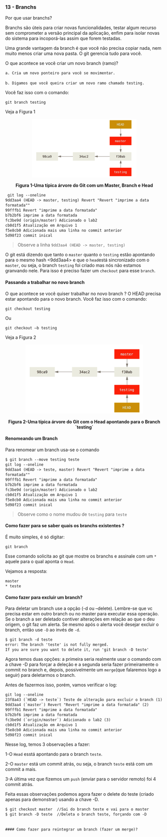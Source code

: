 ### 13 - Branchs

Por que usar branchs?

Branchs são úteis para criar novas funcionalidades, testar algum recurso sem comprometer a versão principal da aplicação, enfim para isolar novas <features> do sistema para incoporá-las assim que forem testadas.

Uma grande vantagem da branch é que você não precisa copiar nada, nem muito menos criar uma nova pasta. O git gerencia tudo para você.

O que acontece se você criar um novo branch (ramo)? 
    
    a. Cria um novo ponteiro para você se movimentar. 
    
    b. Digamos que você queira criar um novo ramo chamado testing. 
    
Você faz isso com o comando:
```
git branch testing
```
Veja a Figura 1 

<p align="center">
  <img src="../imagens/Branch.png" alt="Uma típica árvore do Git com um Master, Branch e Head">
</p>
<p align="center">
   <strong>Figura 1-Uma típica árvore do Git com um Master, Branch e Head</strong> 
</p>

```
 git log --oneline
9dd3aa4 (HEAD -> master, testing) Revert "Revert "imprime a data formatada""
99fffb1 Revert "imprime a data formatada"
b7b2bf6 imprime a data formatada
fc3be9d (origin/master) Adicionado o lab2
cb0d1f5 Atualização em Arquivo 1
f5e8cb0 Adicionada mais uma linha no commit anterior
5d98f23 commit inical
```    

> Observe a linha `9dd3aa4 (HEAD -> master, testing)`

O git está dizendo que tanto o `master` quanto o `testing` estão apontando para o mesmo hash <9dd3aa4> e que o `head`está sincronizado com o `master`, ou seja, o branch `testing` foi criado mas nós não estamos granvando nele. Para isso é preciso fazer um `checkout` para esse `branch`.

#### Passando a trabalhar no novo branch
O que acontece se você quiser trabalhar no novo branch ? 
O HEAD precisa estar apontando para o novo branch. Você faz isso com o comando:

```
git checkout testing
```

Ou 

```
git checkout –b testing
```

Veja a Figura 2

<p align="center">
  <img src="../imagens/Branch2.png" alt="Uma típica árvore do Git com o Head apontando para o Branch">
</p>
<p align="center">
   <strong>Figura 2-Uma típica árvore do Git com o Head apontando para o Branch `testing`</strong> 
</p>

#### Renomeando um Branch

Para renomear um branch usa-se o comando 

```
$ git branch --move testing teste
git log --oneline
9dd3aa4 (HEAD -> teste, master) Revert "Revert "imprime a data formatada""
99fffb1 Revert "imprime a data formatada"
b7b2bf6 imprime a data formatada
fc3be9d (origin/master) Adicionado o lab2
cb0d1f5 Atualização em Arquivo 1
f5e8cb0 Adicionada mais uma linha no commit anterior
5d98f23 commit inical
```
> Observe como o nome mudou de `testing` para `teste`

#### Como fazer para se saber quais os branchs existentes ?

É muito simples, é só digitar:
```
git branch
```
Esse comando solicita ao git que mostre os branchs e assinale com um `*` aquele para o qual aponta o `Head`.

Vejamos a resposta:

```
master
* teste
```
#### Como fazer para excluir um branch?

Para deletar um branch use a opção (-d ou –delete). Lembre-se que vc precisa estar em outro branch ou no master para executar essa operação. Se o branch a ser deletado contiver alterações em relação ao que o deu origem, o git faz um alerta. Se mesmo após o alerta você desejar excluir o branch, então use `-D` ao invés de `-d`.

```
$ git branch -d teste
error: The branch 'teste' is not fully merged.
If you are sure you want to delete it, run 'git branch -D teste'
```

Agora temos duas opções: a primeira seria realmente usar o comando com a chave -D para forçar a deleção e a segunda seria fazer primeiramente o commit no branch e, depois, possivelmente um `merge`(que falaremos logo a seguir) para deletarmos o branch.

Antes de fazermos isso, porém, vamos verificar o log:
```
git log --oneline
23f8a43 (`HEAD -> teste`) Teste de alteração para excluir o branch (1)
9dd3aa4 (`master`) Revert "Revert "imprime a data formatada" (2)
99fffb1 Revert "imprime a data formatada"
b7b2bf6 imprime a data formatada
fc3be9d (`origin/master`) Adicionado o lab2 (3)
cb0d1f5 Atualização em Arquivo 1
f5e8cb0 Adicionada mais uma linha no commit anterior
5d98f23 commit inical

```
Nesse log, temos 3 observações a fazer:

1-O `Head` esstá apontando para o branch `teste`.

2-O `master` está um commit atrás, ou seja, o branch `teste` está com um commit a mais.

3-A última vez que fizemos um `push` (enviar para o servidor remoto) foi 4 commit atrás.

Feita essas observações podemos agora fazer o delete do teste (criado apenas para demonstrar) usando a chave -D.

```
$ git checkout master  //Sai do branch teste e vai para o master
$ git branch -D teste  //Deleta o branch teste, forçando com -D


#### Como fazer para reintegrar um branch (fazer um merge)?










